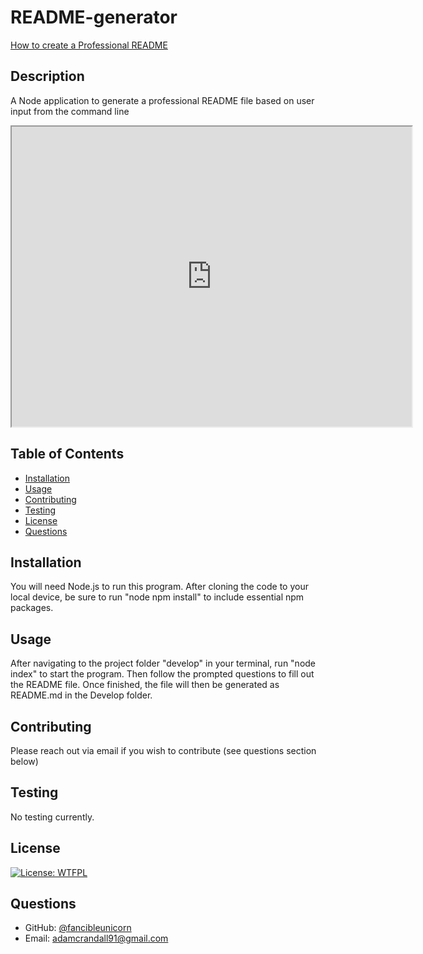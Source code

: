 # README-generator

[How to create a Professional README](./readme-guide.md)
  ## Description

  A Node application to generate a professional README file based on user input from the command line
  
  <iframe src="https://drive.google.com/file/d/1iW_rEryC_X_c2Nax1W354LP9aq1BLwKz/preview" width="640" height="480"></iframe>
  
  ## Table of Contents
  
  * [Installation](#installation)
  * [Usage](#usage)
  * [Contributing](#contributing)
  * [Testing](#testing)
  * [License](#license)
  * [Questions](#questions)
  
  ## Installation

  You will need Node.js to run this program.  After cloning the code to your local device, be sure to run "node npm install" to include essential npm packages.
  
  ## Usage 

  After navigating to the project folder "develop" in your terminal, run "node index" to start the program.  Then follow the prompted questions to fill out the README file.  Once finished, the file will then be generated as README.md in the Develop folder.
  
  ## Contributing

 Please reach out via email if you wish to contribute (see questions section below)
  
  ## Testing

  No testing currently.
  
  ## License

  [![License: WTFPL](https://img.shields.io/badge/License-WTFPL-brightgreen.svg)](http://www.wtfpl.net/about/)
  
  ## Questions
  
  * GitHub: [@fancibleunicorn](https://github.com/fancibleunicorn)
  * Email: adamcrandall91@gmail.com
